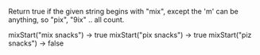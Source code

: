 Return true if the given string begins with "mix", except the 'm' can be anything, so "pix", "9ix" .. all count.


mixStart("mix snacks") → true
mixStart("pix snacks") → true
mixStart("piz snacks") → false